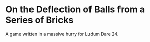 # On the Deflection of Balls from a Series of Bricks

A game written in a massive hurry for Ludum Dare 24.
